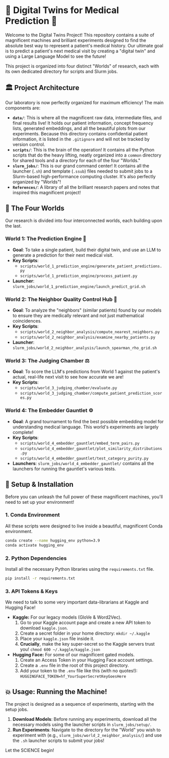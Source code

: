 # 🤖 Digital Twins for Medical Prediction 🤖

Welcome to the Digital Twins Project\! This repository contains a suite of magnificent machines and brilliant experiments designed to find the absolute best way to represent a patient's medical history. Our ultimate goal is to predict a patient's next medical visit by creating a "digital twin" and using a Large Language Model to see the future\!

This project is organized into four distinct "Worlds" of research, each with its own dedicated directory for scripts and Slurm jobs.

## 🏛️ Project Architecture

Our laboratory is now perfectly organized for maximum efficiency\! The main components are:

  * **`data/`**: This is where all the magnificent raw data, intermediate files, and final results live\! It holds our patient information, concept frequency lists, generated embeddings, and all the beautiful plots from our experiments. Because this directory contains confidential patient information, it is listed in the `.gitignore` and will not be tracked by version control.
  * **`scripts/`**: This is the brain of the operation\! It contains all the Python scripts that do the heavy lifting, neatly organized into a `common` directory for shared tools and a directory for each of the four "Worlds."
  * **`slurm_jobs/`**: This is our grand command center\! It contains all the launcher (`.sh`) and template (`.ssub`) files needed to submit jobs to a Slurm-based high-performance computing cluster. It's also perfectly organized by "Worlds"\!
  * **`References/`**: A library of all the brilliant research papers and notes that inspired this magnificent project\!

## 🚀 The Four Worlds

Our research is divided into four interconnected worlds, each building upon the last.

### **World 1: The Prediction Engine** 🔮

  * **Goal**: To take a single patient, build their digital twin, and use an LLM to generate a prediction for their next medical visit.
  * **Key Scripts**:
      * `scripts/world_1_prediction_engine/generate_patient_predictions.py`
      * `scripts/world_1_prediction_engine/process_patient.py`
  * **Launcher**: `slurm_jobs/world_1_prediction_engine/launch_predict_grid.sh`

### **World 2: The Neighbor Quality Control Hub** 🔬

  * **Goal**: To analyze the "neighbors" (similar patients) found by our models to ensure they are medically relevant and not just mathematical coincidences.
  * **Key Scripts**:
      * `scripts/world_2_neighbor_analysis/compute_nearest_neighbors.py`
      * `scripts/world_2_neighbor_analysis/examine_nearby_patients.py`
  * **Launcher**: `slurm_jobs/world_2_neighbor_analysis/launch_spearman_rho_grid.sh`

### **World 3: The Judging Chamber** ⚖️

  * **Goal**: To score the LLM's predictions from World 1 against the patient's actual, real-life next visit to see how accurate we are\!
  * **Key Scripts**:
      * `scripts/world_3_judging_chamber/evaluate.py`
      * `scripts/world_3_judging_chamber/compute_patient_prediction_scores.py`

### **World 4: The Embedder Gauntlet** ⚙️

  * **Goal**: A grand tournament to find the best possible embedding model for understanding medical language. This world's experiments are largely complete\!
  * **Key Scripts**:
      * `scripts/world_4_embedder_gauntlet/embed_term_pairs.py`
      * `scripts/world_4_embedder_gauntlet/plot_similarity_distributions.py`
      * `scripts/world_4_embedder_gauntlet/test_category_purity.py`
  * **Launchers**: `slurm_jobs/world_4_embedder_gauntlet/` contains all the launchers for running the gauntlet's various tests.

## 🔧 Setup & Installation

Before you can unleash the full power of these magnificent machines, you'll need to set up your environment\!

### 1\. Conda Environment

All these scripts were designed to live inside a beautiful, magnificent Conda environment.

```bash
conda create --name hugging_env python=3.9
conda activate hugging_env
```

### 2\. Python Dependencies

Install all the necessary Python libraries using the `requirements.txt` file.

```bash
pip install -r requirements.txt
```

### 3\. API Tokens & Keys

We need to talk to some very important data-librarians at Kaggle and Hugging Face\!

  * **Kaggle:** For our legacy models (GloVe & Word2Vec).
    1.  Go to your Kaggle account page and create a new API token to download `kaggle.json`.
    2.  Create a secret folder in your home directory: `mkdir ~/.kaggle`
    3.  Place your `kaggle.json` file inside it.
    4.  **Crucially**, make the key super-secret so the Kaggle servers trust you\! `chmod 600 ~/.kaggle/kaggle.json`
  * **Hugging Face:** For some of our magnificent gated models.
    1.  Create an Access Token in your Hugging Face account settings.
    2.  Create a `.env` file in the root of this project directory.
    3.  Add your token to the `.env` file like this (with no quotes\!): `HUGGINGFACE_TOKEN=hf_YourSuperSecretKeyGoesHere`

## 💥 Usage: Running the Machine\!

The project is designed as a sequence of experiments, starting with the setup jobs.

1.  **Download Models**: Before running any experiments, download all the necessary models using the launcher scripts in `slurm_jobs/setup/`.
2.  **Run Experiments**: Navigate to the directory for the "World" you wish to experiment with (e.g., `slurm_jobs/world_2_neighbor_analysis/`) and use the `.sh` launcher scripts to submit your jobs\!

Let the SCIENCE begin\!